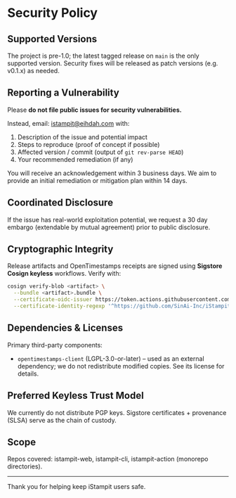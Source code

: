 # Security Policy

## Supported Versions

The project is pre-1.0; the latest tagged release on `main` is the only supported version. Security fixes will be released as patch versions (e.g. v0.1.x) as needed.

## Reporting a Vulnerability

Please **do not file public issues for security vulnerabilities.**

Instead, email: <istampit@eihdah.com> with:

1. Description of the issue and potential impact
2. Steps to reproduce (proof of concept if possible)
3. Affected version / commit (output of `git rev-parse HEAD`)
4. Your recommended remediation (if any)

You will receive an acknowledgement within 3 business days. We aim to provide an initial remediation or mitigation plan within 14 days.

## Coordinated Disclosure

If the issue has real-world exploitation potential, we request a 30 day embargo (extendable by mutual agreement) prior to public disclosure.

## Cryptographic Integrity

Release artifacts and OpenTimestamps receipts are signed using **Sigstore Cosign keyless** workflows. Verify with:

```bash
cosign verify-blob <artifact> \
  --bundle <artifact>.bundle \
  --certificate-oidc-issuer https://token.actions.githubusercontent.com \
  --certificate-identity-regexp '^https://github.com/SinAi-Inc/iStampit.io/\\.github/workflows/release-sign\\.yml@refs/tags/v[0-9]+\\.[0-9]+\\.[0-9]+$'
```

## Dependencies & Licenses

Primary third-party components:
- `opentimestamps-client` (LGPL-3.0-or-later) – used as an external dependency; we do not redistribute modified copies. See its license for details.

## Preferred Keyless Trust Model

We currently do not distribute PGP keys. Sigstore certificates + provenance (SLSA) serve as the chain of custody.

## Scope

Repos covered: istampit-web, istampit-cli, istampit-action (monorepo directories).

---

Thank you for helping keep iStampit users safe.
